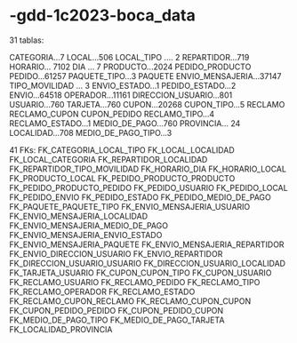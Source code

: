 # -gdd-1c2023-boca_data
31 tablas:

CATEGORIA...7
LOCAL...506
LOCAL_TIPO .... 2
REPARTIDOR...719
HORARIO... 7102
DIA ... 7
PRODUCTO...2024
PEDIDO_PRODUCTO
PEDIDO...61257
PAQUETE_TIPO...3
PAQUETE
ENVIO_MENSAJERIA...37147
TIPO_MOVILIDAD ... 3
ENVIO_ESTADO...1
PEDIDO_ESTADO...2
ENVIO...64518
OPERADOR...11161
DIRECCION_USUARIO...801
USUARIO...760
TARJETA...760
CUPON...20268
CUPON_TIPO...5
RECLAMO
RECLAMO_CUPON
CUPON_PEDIDO
RECLAMO_TIPO...4
RECLAMO_ESTADO...1
MEDIO_DE_PAGO...760
PROVINCIA... 24
LOCALIDAD...708
MEDIO_DE_PAGO_TIPO...3

41 FKs:
FK_CATEGORIA_LOCAL_TIPO
FK_LOCAL_LOCALIDAD
FK_LOCAL_CATEGORIA
FK_REPARTIDOR_LOCALIDAD
FK_REPARTIDOR_TIPO_MOVILIDAD
FK_HORARIO_DIA
FK_HORARIO_LOCAL
FK_PRODUCTO_LOCAL
FK_PEDIDO_PRODUCTO_PRODUCTO
FK_PEDIDO_PRODUCTO_PEDIDO
FK_PEDIDO_USUARIO
FK_PEDIDO_LOCAL
FK_PEDIDO_ENVIO
FK_PEDIDO_ESTADO
FK_PEDIDO_MEDIO_DE_PAGO
FK_PAQUETE_PAQUETE_TIPO
FK_ENVIO_MENSAJERIA_USUARIO
FK_ENVIO_MENSAJERIA_LOCALIDAD
FK_ENVIO_MENSAJERIA_MEDIO_DE_PAGO
FK_ENVIO_MENSAJERIA_ENVIO_ESTADO
FK_ENVIO_MENSAJERIA_PAQUETE
FK_ENVIO_MENSAJERIA_REPARTIDOR
FK_ENVIO_DIRECCION_USUARIO
FK_ENVIO_REPARTIDOR
FK_DIRECCION_USUARIO_USUARIO
FK_DIRECCION_USUARIO_LOCALIDAD
FK_TARJETA_USUARIO
FK_CUPON_CUPON_TIPO
FK_CUPON_USUARIO
FK_RECLAMO_USUARIO
FK_RECLAMO_PEDIDO
FK_RECLAMO_TIPO
FK_RECLAMO_OPERADOR
FK_RECLAMO_ESTADO
FK_RECLAMO_CUPON_RECLAMO
FK_RECLAMO_CUPON_CUPON
FK_CUPON_PEDIDO_PEDIDO
FK_CUPON_PEDIDO_CUPON
FK_MEDIO_DE_PAGO_TIPO
FK_MEDIO_DE_PAGO_TARJETA
FK_LOCALIDAD_PROVINCIA
